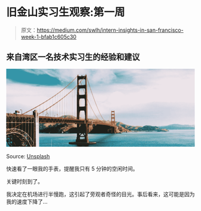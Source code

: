 # 旧金山实习生观察:第一周

> 原文：<https://medium.com/swlh/intern-insights-in-san-francisco-week-1-bfab1c605c30>

## 来自湾区一名技术实习生的经验和建议

![](img/7b999461a5a1f5ab84a5e292cad4cce5.png)

Source: [Unsplash](https://unsplash.com/photos/o8Utw2ETExA)

快速看了一眼我的手表，提醒我只有 5 分钟的空闲时间。

关键时刻到了。

我决定在机场进行半慢跑，这引起了旁观者奇怪的目光。事后看来，这可能是因为我的速度下降了…